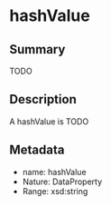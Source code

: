 # hashValue

## Summary

TODO

## Description

A hashValue is TODO

## Metadata

- name: hashValue
- Nature: DataProperty
- Range: xsd:string

